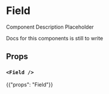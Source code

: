 # Field

<p class="description">Component Description Placeholder</p>

Docs for this components is still to write

## Props

### `<Field />`

{{"props": "Field"}}